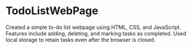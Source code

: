# TodoListWebPage
Created a simple to-do list webpage using HTML, CSS, and JavaScript. Features include adding, deleting, and marking tasks as completed. Used local storage to retain tasks even after the browser is closed.
